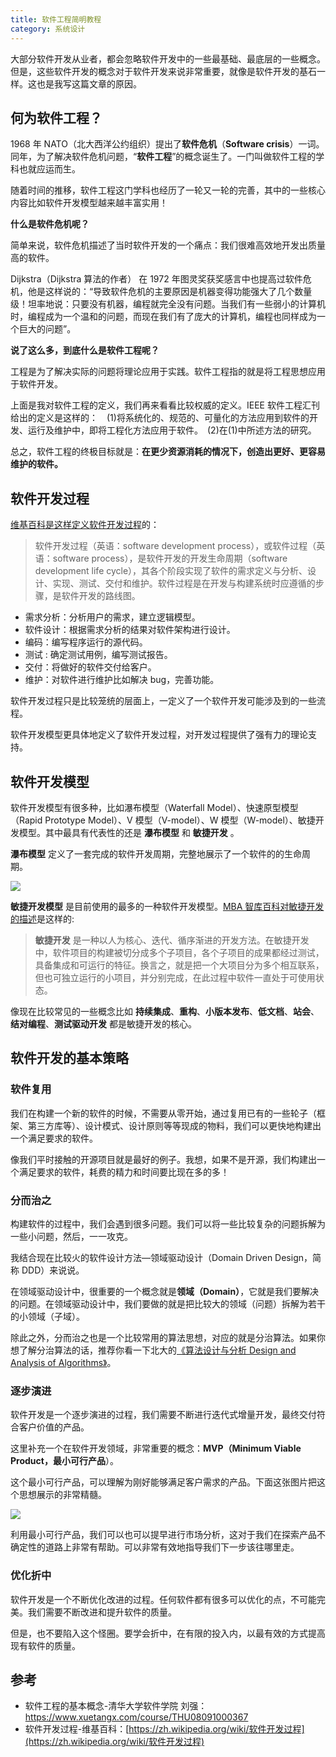 ```yaml
---
title: 软件工程简明教程
category: 系统设计
---
```


大部分软件开发从业者，都会忽略软件开发中的一些最基础、最底层的一些概念。但是，这些软件开发的概念对于软件开发来说非常重要，就像是软件开发的基石一样。这也是我写这篇文章的原因。

## 何为软件工程？

1968 年 NATO（北大西洋公约组织）提出了**软件危机**（**Software crisis**）一词。同年，为了解决软件危机问题，“**软件工程**”的概念诞生了。一门叫做软件工程的学科也就应运而生。

随着时间的推移，软件工程这门学科也经历了一轮又一轮的完善，其中的一些核心内容比如软件开发模型越来越丰富实用！

**什么是软件危机呢？**

简单来说，软件危机描述了当时软件开发的一个痛点：我们很难高效地开发出质量高的软件。

Dijkstra（Dijkstra 算法的作者） 在 1972 年图灵奖获奖感言中也提高过软件危机，他是这样说的：“导致软件危机的主要原因是机器变得功能强大了几个数量级！坦率地说：只要没有机器，编程就完全没有问题。当我们有一些弱小的计算机时，编程成为一个温和的问题，而现在我们有了庞大的计算机，编程也同样成为一个巨大的问题”。

**说了这么多，到底什么是软件工程呢？**

工程是为了解决实际的问题将理论应用于实践。软件工程指的就是将工程思想应用于软件开发。

上面是我对软件工程的定义，我们再来看看比较权威的定义。IEEE 软件工程汇刊给出的定义是这样的：　(1)将系统化的、规范的、可量化的方法应用到软件的开发、运行及维护中，即将工程化方法应用于软件。　(2)在(1)中所述方法的研究。

总之，软件工程的终极目标就是：**在更少资源消耗的情况下，创造出更好、更容易维护的软件。**

## 软件开发过程

[维基百科是这样定义软件开发过程](https://zh.wikipedia.org/wiki/%E8%BD%AF%E4%BB%B6%E5%BC%80%E5%8F%91%E8%BF%87%E7%A8%8B)的：

> 软件开发过程（英语：software development process），或软件过程（英语：software process），是软件开发的开发生命周期（software development life cycle），其各个阶段实现了软件的需求定义与分析、设计、实现、测试、交付和维护。软件过程是在开发与构建系统时应遵循的步骤，是软件开发的路线图。

- 需求分析：分析用户的需求，建立逻辑模型。
- 软件设计：根据需求分析的结果对软件架构进行设计。
- 编码：编写程序运行的源代码。
- 测试 : 确定测试用例，编写测试报告。
- 交付：将做好的软件交付给客户。
- 维护：对软件进行维护比如解决 bug，完善功能。

软件开发过程只是比较笼统的层面上，一定义了一个软件开发可能涉及到的一些流程。

软件开发模型更具体地定义了软件开发过程，对开发过程提供了强有力的理论支持。

## 软件开发模型

软件开发模型有很多种，比如瀑布模型（Waterfall Model）、快速原型模型（Rapid Prototype Model）、V 模型（V-model）、W 模型（W-model）、敏捷开发模型。其中最具有代表性的还是 **瀑布模型** 和 **敏捷开发** 。

**瀑布模型** 定义了一套完成的软件开发周期，完整地展示了一个软件的的生命周期。

![](https://oss.javaguide.cn/github/javaguide/system-design/schedule-task/up-264f2750a3d30366e36c375ec3a30ec2775.png)

**敏捷开发模型** 是目前使用的最多的一种软件开发模型。[MBA 智库百科对敏捷开发的描述](https://wiki.mbalib.com/wiki/%E6%95%8F%E6%8D%B7%E5%BC%80%E5%8F%91)是这样的:

> **敏捷开发** 是一种以人为核心、迭代、循序渐进的开发方法。在敏捷开发中，软件项目的构建被切分成多个子项目，各个子项目的成果都经过测试，具备集成和可运行的特征。换言之，就是把一个大项目分为多个相互联系，但也可独立运行的小项目，并分别完成，在此过程中软件一直处于可使用状态。

像现在比较常见的一些概念比如 **持续集成**、**重构**、**小版本发布**、**低文档**、**站会**、**结对编程**、**测试驱动开发** 都是敏捷开发的核心。

## 软件开发的基本策略

### 软件复用

我们在构建一个新的软件的时候，不需要从零开始，通过复用已有的一些轮子（框架、第三方库等）、设计模式、设计原则等等现成的物料，我们可以更快地构建出一个满足要求的软件。

像我们平时接触的开源项目就是最好的例子。我想，如果不是开源，我们构建出一个满足要求的软件，耗费的精力和时间要比现在多的多！

### 分而治之

构建软件的过程中，我们会遇到很多问题。我们可以将一些比较复杂的问题拆解为一些小问题，然后，一一攻克。

我结合现在比较火的软件设计方法—领域驱动设计（Domain Driven Design，简称 DDD）来说说。

在领域驱动设计中，很重要的一个概念就是**领域（Domain）**，它就是我们要解决的问题。在领域驱动设计中，我们要做的就是把比较大的领域（问题）拆解为若干的小领域（子域）。

除此之外，分而治之也是一个比较常用的算法思想，对应的就是分治算法。如果你想了解分治算法的话，推荐你看一下北大的[《算法设计与分析 Design and Analysis of Algorithms》](https://www.coursera.org/learn/algorithms)。

### 逐步演进

软件开发是一个逐步演进的过程，我们需要不断进行迭代式增量开发，最终交付符合客户价值的产品。

这里补充一个在软件开发领域，非常重要的概念：**MVP（Minimum Viable Product，最小可行产品**）。

这个最小可行产品，可以理解为刚好能够满足客户需求的产品。下面这张图片把这个思想展示的非常精髓。

![](https://oss.javaguide.cn/github/javaguide/system-design/schedule-task/up-a99961ff7725106c0592abca845d555568a.png)

利用最小可行产品，我们可以也可以提早进行市场分析，这对于我们在探索产品不确定性的道路上非常有帮助。可以非常有效地指导我们下一步该往哪里走。

### 优化折中

软件开发是一个不断优化改进的过程。任何软件都有很多可以优化的点，不可能完美。我们需要不断改进和提升软件的质量。

但是，也不要陷入这个怪圈。要学会折中，在有限的投入内，以最有效的方式提高现有软件的质量。

## 参考

- 软件工程的基本概念-清华大学软件学院 刘强：<https://www.xuetangx.com/course/THU08091000367>
- 软件开发过程-维基百科：[https://zh.wikipedia.org/wiki/软件开发过程](https://zh.wikipedia.org/wiki/软件开发过程)
